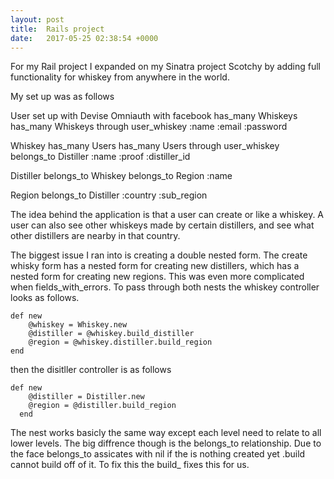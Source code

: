 ```yaml
---
layout: post
title:  Rails project
date:   2017-05-25 02:38:54 +0000
---
```




For my Rail project I expanded on my Sinatra project Scotchy by adding full functionality for whiskey from anywhere in the world.


My set up was as follows

User set up with Devise
	Omniauth with facebook
     has_many 	Whiskeys 
     has_many Whiskeys through user_whiskey
     :name
     :email
     :password

Whiskey
	has_many Users
	has_many Users through user_whiskey
	belongs_to Distiller
	:name
	:proof
	:distiller_id

Distiller
belongs_to Whiskey
belongs_to Region
:name

Region
	belongs_to Distiller
	:country
	:sub_region


The idea behind the application is that a user can create or like a whiskey. A user can also see other whiskeys made by certain distillers, and see what other distillers are nearby in that country.

The biggest issue I ran into is creating a double nested form.  The create whisky form has a nested form for creating new distillers, which has a nested form for creating new regions. This was even more complicated when fields_with_errors. To pass through both nests the whiskey controller looks as follows.


```
def new
	@whiskey = Whiskey.new
	@distiller = @whiskey.build_distiller
	@region = @whiskey.distiller.build_region
end
```
	

then the disitller controller is as follows

  

```
def new
    @distiller = Distiller.new
    @region = @distiller.build_region
  end
```

The nest works basicly the same way except each level need to relate to all lower levels. The big diffrence though is the belongs_to relationship. Due to the face belongs_to assicates with nil if the is nothing created yet .build cannot build off of it. To fix this the build_ fixes this for us. 







	


